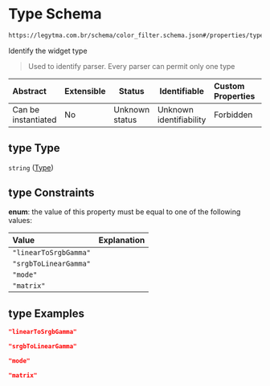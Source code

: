 # Type Schema

```txt
https://legytma.com.br/schema/color_filter.schema.json#/properties/type
```

Identify the widget type


> Used to identify parser. Every parser can permit only one type
>

| Abstract            | Extensible | Status         | Identifiable            | Custom Properties | Additional Properties | Access Restrictions | Defined In                                                                              |
| :------------------ | ---------- | -------------- | ----------------------- | :---------------- | --------------------- | ------------------- | --------------------------------------------------------------------------------------- |
| Can be instantiated | No         | Unknown status | Unknown identifiability | Forbidden         | Allowed               | none                | [color_filter.schema.json\*](../schema/color_filter.schema.json) |

## type Type

`string` ([Type](color_filter-properties-type.md))

## type Constraints

**enum**: the value of this property must be equal to one of the following values:

| Value                 | Explanation |
| :-------------------- | ----------- |
| `"linearToSrgbGamma"` |             |
| `"srgbToLinearGamma"` |             |
| `"mode"`              |             |
| `"matrix"`            |             |

## type Examples

```json
"linearToSrgbGamma"
```

```json
"srgbToLinearGamma"
```

```json
"mode"
```

```json
"matrix"
```
